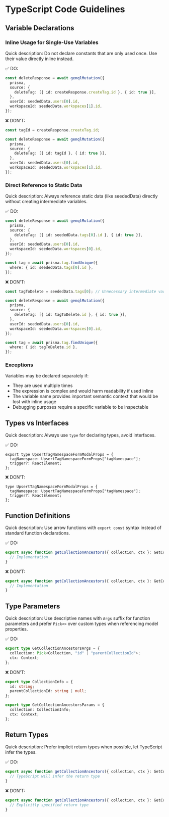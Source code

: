# TypeScript Code Guidelines

## Variable Declarations

### Inline Usage for Single-Use Variables

Quick description: Do not declare constants that are only used once. Use their value directly inline instead.

✅ DO:

```typescript
const deleteResponse = await genqlMutation({
  prisma,
  source: {
    deleteTag: [{ id: createResponse.createTag.id }, { id: true }],
  },
  userId: seededData.users[0].id,
  workspaceId: seededData.workspaces[1].id,
});
```

❌ DON'T:

```typescript
const tagId = createResponse.createTag.id;

const deleteResponse = await genqlMutation({
  prisma,
  source: {
    deleteTag: [{ id: tagId }, { id: true }],
  },
  userId: seededData.users[0].id,
  workspaceId: seededData.workspaces[1].id,
});
```

### Direct Reference to Static Data

Quick description: Always reference static data (like seededData) directly without creating intermediate variables.

✅ DO:

```typescript
const deleteResponse = await genqlMutation({
  prisma,
  source: {
    deleteTag: [{ id: seededData.tags[0].id }, { id: true }],
  },
  userId: seededData.users[0].id,
  workspaceId: seededData.workspaces[0].id,
});

const tag = await prisma.tag.findUnique({
  where: { id: seededData.tags[0].id },
});
```

❌ DON'T:

```typescript
const tagToDelete = seededData.tags[0]; // Unnecessary intermediate variable

const deleteResponse = await genqlMutation({
  prisma,
  source: {
    deleteTag: [{ id: tagToDelete.id }, { id: true }],
  },
  userId: seededData.users[0].id,
  workspaceId: seededData.workspaces[0].id,
});

const tag = await prisma.tag.findUnique({
  where: { id: tagToDelete.id },
});
```

### Exceptions

Variables may be declared separately if:

- They are used multiple times
- The expression is complex and would harm readability if used inline
- The variable name provides important semantic context that would be lost with inline usage
- Debugging purposes require a specific variable to be inspectable

## Types vs Interfaces

Quick description: Always use `type` for declaring types, avoid interfaces.

✅ DO:

```tsx
export type UpsertTagNamespaceFormModalProps = {
  tagNamespace: UpsertTagNamespaceFormProps["tagNamespace"];
  trigger?: ReactElement;
};
```

❌ DON'T:

```tsx
type UpsertTagNamespaceFormModalProps = {
  tagNamespace: UpsertTagNamespaceFormProps["tagNamespace"];
  trigger?: ReactElement;
};
```

## Function Definitions

Quick description: Use arrow functions with `export const` syntax instead of standard function declarations.

✅ DO:

```typescript
export async function getCollectionAncestors({ collection, ctx }: GetCollectionAncestorsArgs) {
  // Implementation
}
```

❌ DON'T:

```typescript
export async function getCollectionAncestors({ collection, ctx }: GetCollectionAncestorsArgs): Promise<string[]> {
  // Implementation
}
```

## Type Parameters

Quick description: Use descriptive names with `Args` suffix for function parameters and prefer `Pick<>` over custom types when referencing model properties.

✅ DO:

```typescript
export type GetCollectionAncestorsArgs = {
  collection: Pick<Collection, "id" | "parentCollectionId">;
  ctx: Context;
};
```

❌ DON'T:

```typescript
export type CollectionInfo = {
  id: string;
  parentCollectionId: string | null;
};

export type GetCollectionAncestorsParams = {
  collection: CollectionInfo;
  ctx: Context;
};
```

## Return Types

Quick description: Prefer implicit return types when possible, let TypeScript infer the types.

✅ DO:

```typescript
export async function getCollectionAncestors({ collection, ctx }: GetCollectionAncestorsArgs) {
  // TypeScript will infer the return type
}
```

❌ DON'T:

```typescript
export async function getCollectionAncestors({ collection, ctx }: GetCollectionAncestorsArgs): Promise<string[]> {
  // Explicitly specified return type
}
```

